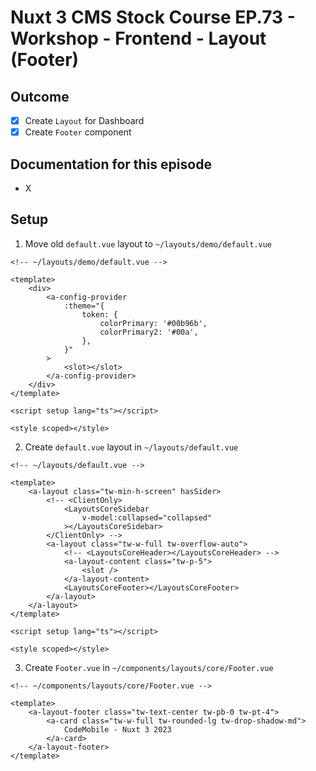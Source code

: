 # Nuxt 3 CMS Stock Course EP.73 - Workshop - Frontend - Layout (Footer)

## Outcome

-   [x] Create `Layout` for Dashboard
-   [x] Create `Footer` component

## Documentation for this episode

-   X

## Setup

1. Move old `default.vue` layout to `~/layouts/demo/default.vue`

```vue
<!-- ~/layouts/demo/default.vue -->

<template>
    <div>
        <a-config-provider
            :theme="{
                token: {
                    colorPrimary: '#00b96b',
                    colorPrimary2: '#00a',
                },
            }"
        >
            <slot></slot>
        </a-config-provider>
    </div>
</template>

<script setup lang="ts"></script>

<style scoped></style>
```

2. Create `default.vue` layout in `~/layouts/default.vue`

```vue
<!-- ~/layouts/default.vue -->

<template>
    <a-layout class="tw-min-h-screen" hasSider>
        <!-- <ClientOnly>
            <LayoutsCoreSidebar
                v-model:collapsed="collapsed"
            ></LayoutsCoreSidebar>
        </ClientOnly> -->
        <a-layout class="tw-w-full tw-overflow-auto">
            <!-- <LayoutsCoreHeader></LayoutsCoreHeader> -->
            <a-layout-content class="tw-p-5">
                <slot />
            </a-layout-content>
            <LayoutsCoreFooter></LayoutsCoreFooter>
        </a-layout>
    </a-layout>
</template>

<script setup lang="ts"></script>

<style scoped></style>
```

3. Create `Footer.vue` in `~/components/layouts/core/Footer.vue`

```vue
<!-- ~/components/layouts/core/Footer.vue -->

<template>
    <a-layout-footer class="tw-text-center tw-pb-0 tw-pt-4">
        <a-card class="tw-w-full tw-rounded-lg tw-drop-shadow-md">
            CodeMobile - Nuxt 3 2023
        </a-card>
    </a-layout-footer>
</template>
```
